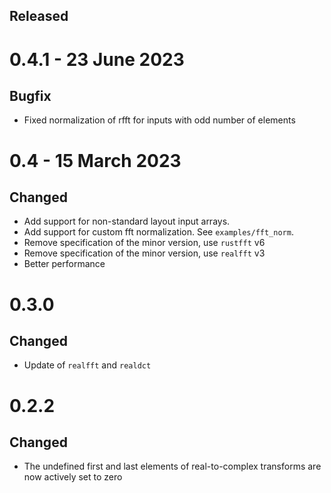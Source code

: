 Released
--------

0.4.1 - 23 June 2023
===================

Bugfix
-------
- Fixed normalization of rfft for inputs with odd number of elements

0.4 - 15 March 2023
===================

Changed
-------
- Add support for non-standard layout input arrays.
- Add support for custom fft normalization. See `examples/fft_norm`.
- Remove specification of the minor version, use `rustfft` v6
- Remove specification of the minor version, use `realfft` v3
- Better performance

0.3.0
=====

Changed
-------
- Update of `realfft` and `realdct`

0.2.2
=====

Changed
-------
- The undefined first and last elements of real-to-complex transforms are now actively set to zero

